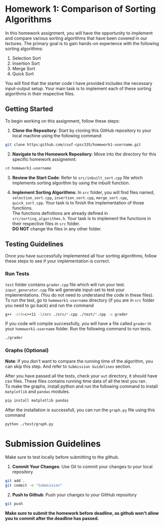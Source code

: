# Homework 1: Comparison of Sorting Algorithms
In this homework assignment, you will have the opportunity to implement and compare various sorting algorithms that have been covered in our lectures. The primary goal is to gain hands-on experience with the following sorting algorithms:
1. Selection Sort
2. Insertion Sort
3. Merge Sort
4. Quick Sort

You will find that the starter code I have provided includes the necessary input-output setup. Your main task is to implement each of these sorting algorithms in their respective files.

## Getting Started

To begin working on this assignment, follow these steps:

1. **Clone the Repository**: Start by cloning this GitHub repository to your local machine using the following command:
```bash
git clone https:github.com/csuf-cpsc335/homework1-username.git
```

2. **Navigate to the Homework Repository**: Move into the directory for this specific homework assignemnt:
```bash
cd homework1-username
```

3. **Review the Start Code**: Refer to `src/inbuilt_sort.cpp` file which implements sorting algorithm by using the inbuilt function.

4. **Implement Sorting Algorithms**: In `src` folder, you will find files named, `selection_sort.cpp`, `insertion_sort.cpp`, `merge_sort.cpp`, `quick_sort.cpp`. Your task is to finish the implementation of those functions.  <br>
The functions definitions are already defined in `src/sorting_algorithms.h`. Your task is to implement the functions in their respective files in `src` folder. <br>
**DO NOT** change the files in any other folder.

## Testing Guidelines
Once you have successfully implemented all four sorting algorithms, follow these steps to see if your implementation is correct.

### Run Tests
`test` folder contains `grader.cpp` file which will run your test. `input_generator.cpp` file will generate input-set to test your implementations. (You do not need to understand the code in these files). <br>
To run the test, go to `homework1-username` directory (if you are in `src` folder you need to go back) and run the command
```bash
g++ -std=c++11 -I/src ./src/*.cpp ./test/*.cpp -o grader
```
If you code will compile successfully, you will have a file called `grader` in your `homework1-username` folder.
Run the following command to run tests.
```bash
./grader
```

### Graphs (Optional)
**Note**: If you don't want to compare the running time of the algorithm, you can skip this step. And refer to `Submission Guidelines` section. <br>

After you have passed all the tests, check your `out` directory, it should have csv files. These files contains running time data of all the test you ran. <br>
To make the graphs, install python and run the following command to install `matplotlib` and `pandas` modules.
```bash
pip install matplotlib pandas
```
After the installation is successfull, you can run the `graph.py` file using this command
```bash
python ./test/graph.py
```

# Submission Guidelines
Make sure to test locally before submitting to the github.

1. **Commit Your Changes**: Use Git to commit your changes to your local repository
```bash
git add .
git commit -m "Submission"
```

2. **Push to Github**: Push your changes to your GitHub repository
```bash
git push
```

**Make sure to submit the homework before deadline, as github won't allow you to commit after the deadline has passed.**